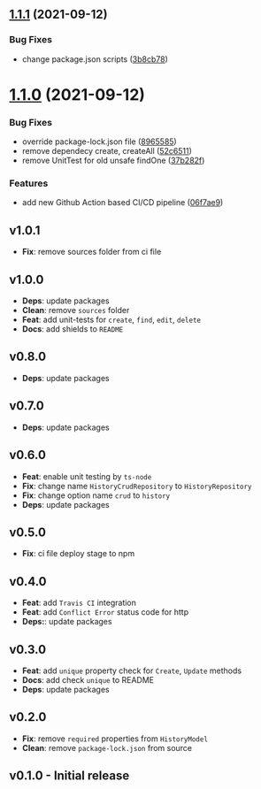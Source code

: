## [1.1.1](https://github.com/loopback4/loopback-component-history/compare/1.1.0...1.1.1) (2021-09-12)


### Bug Fixes

* change package.json scripts ([3b8cb78](https://github.com/loopback4/loopback-component-history/commit/3b8cb7807cc286a6b7ed917f386fd2a9a32b63a0))

# [1.1.0](https://github.com/loopback4/loopback-component-history/compare/1.0.1...1.1.0) (2021-09-12)


### Bug Fixes

* override package-lock.json file ([8965585](https://github.com/loopback4/loopback-component-history/commit/8965585875c6f498bce4aa47f7645adb445b7620))
* remove dependecy create, createAll ([52c6511](https://github.com/loopback4/loopback-component-history/commit/52c65111d4a372f5bfa3438afd44c23aaee80427))
* remove UnitTest for old unsafe findOne ([37b282f](https://github.com/loopback4/loopback-component-history/commit/37b282f8843792dae62d875d0949a90008b3085c))


### Features

* add new Github Action based CI/CD pipeline ([06f7ae9](https://github.com/loopback4/loopback-component-history/commit/06f7ae948bb1e10357880939bb7ab4eedf95d6b3))

## v1.0.1

-   **Fix**: remove sources folder from ci file

## v1.0.0

-   **Deps**: update packages
-   **Clean**: remove `sources` folder
-   **Feat**: add unit-tests for `create`, `find`, `edit`, `delete`
-   **Docs**: add shields to `README`

## v0.8.0

-   **Deps**: update packages

## v0.7.0

-   **Deps**: update packages

## v0.6.0

-   **Feat**: enable unit testing by `ts-node`
-   **Fix**: change name `HistoryCrudRepository` to `HistoryRepository`
-   **Fix**: change option name `crud` to `history`
-   **Deps**: update packages

## v0.5.0

-   **Fix**: ci file deploy stage to npm

## v0.4.0

-   **Feat**: add `Travis CI` integration
-   **Feat**: add `Conflict Error` status code for http
-   **Deps:**: update packages

## v0.3.0

-   **Feat**: add `unique` property check for `Create`, `Update` methods
-   **Docs**: add check `unique` to README
-   **Deps**: update packages

## v0.2.0

-   **Fix**: remove `required` properties from `HistoryModel`
-   **Clean**: remove `package-lock.json` from source

## v0.1.0 - Initial release
